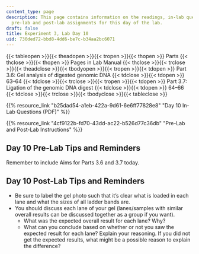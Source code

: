 ```yaml
---
content_type: page
description: This page contains information on the readings, in-lab questions, and
  pre-lab and post-lab assignments for this day of the lab.
draft: false
title: Experiment 3, Lab Day 10
uid: 730ded72-bbd8-4dd6-be7c-b34aa2bc6071
---
```

{{< tableopen >}}{{< theadopen >}}{{< tropen >}}{{< thopen >}}
Parts
{{< thclose >}}{{< thopen >}}
Pages in Lab Manual
{{< thclose >}}{{< trclose >}}{{< theadclose >}}{{< tbodyopen >}}{{< tropen >}}{{< tdopen >}}
Part 3.6: Gel analysis of digested genomic DNA
{{< tdclose >}}{{< tdopen >}}
63–64
{{< tdclose >}}{{< trclose >}}{{< tropen >}}{{< tdopen >}}
Part 3.7: Ligation of the genomic DNA digest
{{< tdclose >}}{{< tdopen >}}
64–66
{{< tdclose >}}{{< trclose >}}{{< tbodyclose >}}{{< tableclose >}}

{{% resource_link "b25dad54-a1eb-422a-9d61-6e6ff77828e8" "Day 10 In-Lab Questions (PDF)" %}}

{{% resource_link "4cf9122b-fd70-43dd-ac22-b526d77c36db" "Pre-Lab and Post-Lab Instructions" %}}

## Day 10 Pre-Lab Tips and Reminders

Remember to include Aims for Parts 3.6 and 3.7 today.

## Day 10 Post-Lab Tips and Reminders

- Be sure to label the gel photo such that it’s clear what is loaded in each lane and what the sizes of all ladder bands are.
- You should discuss each lane of your gel (lanes/samples with similar overall results can be discussed together as a group if you want).
    - What was the expected overall result for each lane? Why?
    - What can you conclude based on whether or not you saw the expected result for each lane? Explain your reasoning. If you did not get the expected results, what might be a possible reason to explain the difference?
